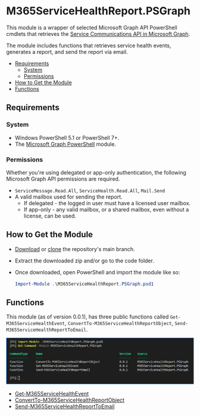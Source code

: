 # M365ServiceHealthReport.PSGraph

This module is a wrapper of selected Microsoft Graph API PowerShell cmdlets that retrieves the [Service Communications API in Microsoft Graph](https://learn.microsoft.com/en-us/graph/api/resources/service-communications-api-overview).

The module includes functions that retrieves service health events, generates a report, and send the report via email.

- [Requirements](#requirements)
  - [System](#system)
  - [Permissions](#permissions)
- [How to Get the Module](#how-to-get-the-module)
- [Functions](#functions)

## Requirements

### System

- Windows PowerShell 5.1 or PowerShell 7+.
- The [Microsoft Graph PowerShell](https://learn.microsoft.com/en-us/powershell/microsoftgraph/installation) module.

### Permissions

Whether you're using delegated or app-only authentication, the following Microsoft Graph API permissions are required.

- `ServiceMessage.Read.All`, `ServiceHealth.Read.All`, `Mail.Send`
- A valid mailbox used for sending the report.
  - If delegated - the logged in user must have a licensed user mailbox.
  - If app-only - any valid mailbox, or a shared mailbox, even without a license, can be used.

## How to Get the Module

- [Download](https://github.com/junecastillote/M365ServiceHealthReport.PSGraph/archive/refs/heads/main.zip) or [clone](https://github.com/junecastillote/M365ServiceHealthReport.PSGraph.git) the repository's main branch.
- Extract the downloaded zip and/or go to the code folder.
- Once downloaded, open PowerShell and import the module like so:

  ```powershell
  Import-Module .\M365ServiceHealthReport.PSGraph.psd1
  ```

## Functions

This module (as of version 0.0.1), has three public functions called `Get-M365ServiceHealthEvent`, `ConvertTo-M365ServiceHealthReportObject`, `Send-M365ServiceHealthReportToEmail`.

![Public functions](resource/images/functions.png)

- [Get-M365ServiceHealthEvent](resource/docs/Get-M365ServiceHealthEvent/Get-M365ServiceHealthEvent.md)
- [ConvertTo-M365ServiceHealthReportObject](resource/docs/ConvertTo-M365ServiceHealthReportObject/ConvertTo-M365ServiceHealthReportObject.md)
- [Send-M365ServiceHealthReportToEmail](resource/docs/Send-M365ServiceHealthReportToEmail/Send-M365ServiceHealthReportToEmail.md)
